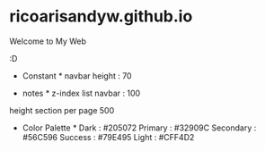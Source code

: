 # ricoarisandyw.github.io
Welcome to My Web

:D

* Constant *
navbar height : 70

* notes *
z-index list
navbar : 100

height section per page 500

* Color Palette *
Dark : #205072
Primary : #32909C
Secondary : #56C596
Success : #79E495
Light : #CFF4D2